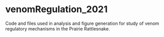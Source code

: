 # venomRegulation_2021

Code and files used in analysis and figure generation for study of venom regulatory mechanisms in the Prairie Rattlesnake. 
